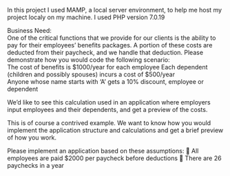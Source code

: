 In this project I used MAMP, a local server environment, to help me host my project localy on my machine. I used PHP version 7.0.19 


Business Need:  
One of the critical functions that we provide for our clients is the ability to pay for their employees’ benefits packages. A portion of these costs are deducted from their paycheck, and we handle that deduction. Please demonstrate how you would code the following scenario:  
The cost of benefits is $1000/year for each employee 
Each dependent (children and possibly spouses) incurs a cost of $500/year  
Anyone whose name starts with ‘A’ gets a 10% discount, employee or dependent  
 
We’d like to see this calculation used in an application where employers input employees and their dependents, and get a preview of the costs.  
 
This is of course a contrived example. We want to know how you would implement the application structure and calculations and get a brief preview of how you work.  
 
Please implement an application based on these assumptions:   All employees are paid $2000 per paycheck before deductions   There are 26 paychecks in a year  